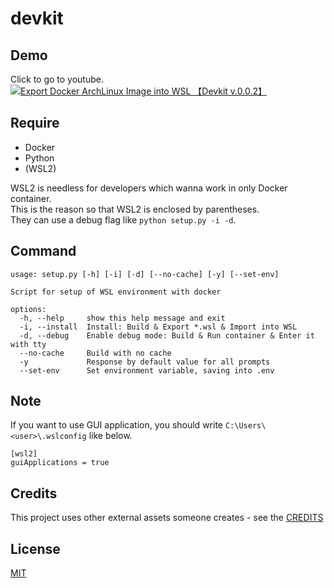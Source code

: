 # devkit

## Demo
Click to go to youtube.
[![Export Docker ArchLinux Image into WSL 【Devkit v.0.0.2】](https://raw.githubusercontent.com/takayamaekawa/branding/refs/heads/master/repo/devkit/export_wsl.jpg)](https://youtu.be/ipeYIXy0GXE)

## Require
* Docker
* Python
* (WSL2)
  
WSL2 is needless for developers which wanna work in only Docker container.  
This is the reason so that WSL2 is enclosed by parentheses.  
They can use a debug flag like `python setup.py -i -d`.

## Command
```
usage: setup.py [-h] [-i] [-d] [--no-cache] [-y] [--set-env]

Script for setup of WSL environment with docker

options:
  -h, --help     show this help message and exit
  -i, --install  Install: Build & Export *.wsl & Import into WSL
  -d, --debug    Enable debug mode: Build & Run container & Enter it with tty
  --no-cache     Build with no cache
  -y             Response by default value for all prompts
  --set-env      Set environment variable, saving into .env
```

## Note
If you want to use GUI application, you should write `C:\Users\<user>\.wslconfig` like below.  
```
[wsl2]
guiApplications = true
```

## Credits
This project uses other external assets someone creates - see the [CREDITS](CREDITS)

## License
[MIT](LICENSE)
